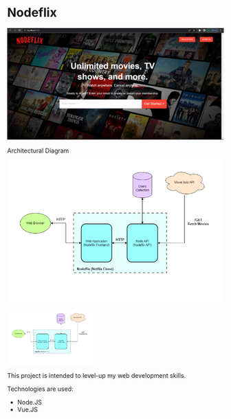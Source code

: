 # Nodeflix

![alt text](https://github.com/wibawaarif/Nodeflix/blob/main/Homepage.png)

Architectural Diagram

![alt text](https://github.com/wibawaarif/Nodeflix/blob/main/Nodeflix-Architectural-Diagram.png)

<img src="https://github.com/wibawaarif/Nodeflix/blob/main/Nodeflix-Architectural-Diagram.png" width="200" />

This project is intended to level-up my web development skills.

Technologies are used: 
  - Node.JS
  - Vue.JS
